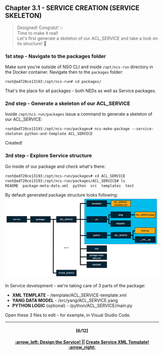 ## Chapter 3.1 - SERVICE CREATION (SERVICE SKELETON)
> Designed! Congratz! :boom:  
> Time to make it real! <br>
> Let's first generate a skeleton of our ACL_SERVICE and take a look on its structure! :construction_worker:
  

### 1st step - Navigate to the packages folder
Make sure you're outside of NSO CLI and inside `/opt/ncs-run` directory in the Docker container.
Navigate then to the `packages` folder:
```
root@ad720ce13193:/opt/ncs-run# cd packages/
```
That's the place for all packages - both NEDs as well as Service packages.

### 2nd step - Generate a skeleton of our ACL_SERVICE
Inside `/opt/ncs-run/packages` issue a command to generate a skeleton of our ACL_SERVICE:
```
root@ad720ce13193:/opt/ncs-run/packages# ncs-make-package --service-skeleton python-and-template ACL_SERVICE
```
Created! 

### 3rd step - Explore Service structure
Go inside of our package and check what's there:
```
root@ad720ce13193:/opt/ncs-run/packages# cd ACL_SERVICE
root@ad720ce13193:/opt/ncs-run/packages/ACL_SERVICE# ls
README  package-meta-data.xml  python  src  templates  test
```
By default generated package structure looks following:
<img src="/readme/fulltopo.png"></img>

In Service development - we're taking care of 3 parts of the package:  
- <b>XML TEMPLATE</b> - /template/ACL_SERVICE-template.xml  
- <b>YANG DATA MODEL</b> - /src/yang/ACL_SERVICE.yang    
- <b>PYTHON LOGIC</b> (optional) - /python/ACL_SERVICE/main.py  

Open these 3 files to edit - for example, in Visual Studio Code.

---
<h4 align="center">[6/12]</h4>
<h4 align="center"> <a href="/readme/4.md"> :arrow_left: Design the Service! </a> || <a href="/readme/5a.md"> Create Service XML Template! :arrow_right: </a> </h4>
